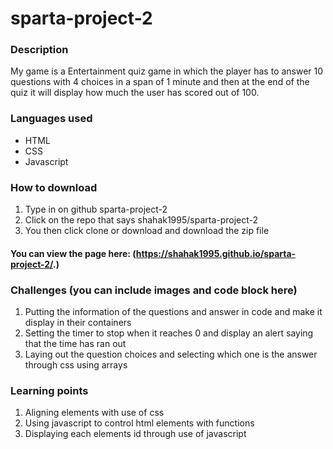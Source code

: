 # sparta-project-2

### Description
My game is a Entertainment quiz game in which the player has to answer 10 questions with 4 choices in a span of 1 minute and then at the end of the quiz it will display how much the user has scored out of 100. 

### Languages used
* HTML
* CSS
* Javascript

### How to download
1. Type in on github sparta-project-2
2. Click on the repo that says shahak1995/sparta-project-2
3. You then click clone or download and download the zip file


#### You can view the page here: (https://shahak1995.github.io/sparta-project-2/.) 

### Challenges (you can include images and code block here)
1. Putting the information of the questions and answer in code and make it display in their containers
2. Setting the timer to stop when it reaches 0 and display an alert saying that the time has ran out
3. Laying out the question choices and selecting which one is the answer through css using arrays

### Learning points
1. Aligning elements with use of css
2. Using javascript to control html elements with functions
3. Displaying each elements id through use of javascript